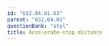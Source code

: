 ```yaml
---
id: "032.04.01.03"
parent: "032.04.01"
questionBank: "atpl"
title: Accelerate-stop distance
---
```


